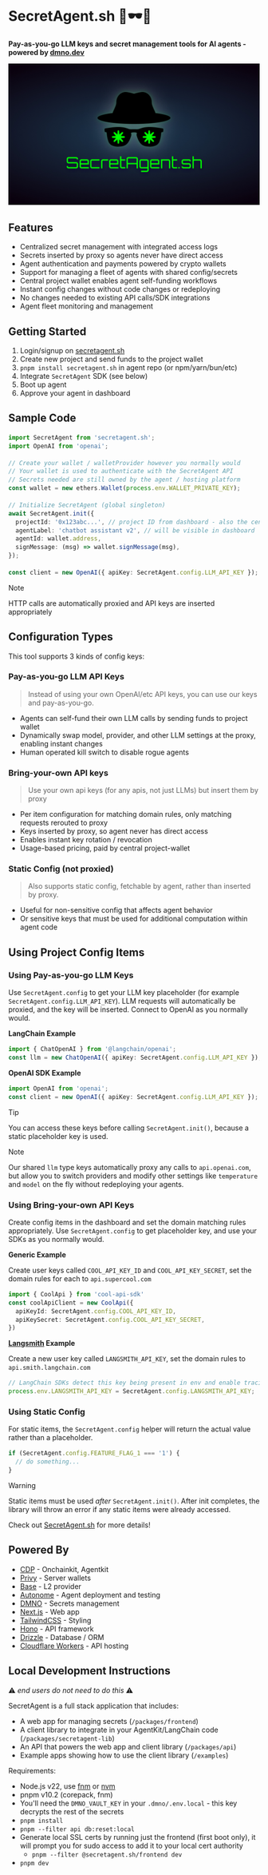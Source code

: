 # SecretAgent.sh 🔐🕶️🤖 

**Pay-as-you-go LLM keys and secret management tools for AI agents - powered by [dmno.dev](dmno.dev)**

![SecretAgent.sh](/packages/frontend/assets/hero.jpg)

## Features

- Centralized secret management with integrated access logs
- Secrets inserted by proxy so agents never have direct access
- Agent authentication and payments powered by crypto wallets
- Support for managing a fleet of agents with shared config/secrets
- Central project wallet enables agent self-funding workflows
- Instant config changes without code changes or redeploying
- No changes needed to existing API calls/SDK integrations
- Agent fleet monitoring and management

## Getting Started
1. Login/signup on [secretagent.sh](https://secretagent.sh)
2. Create new project and send funds to the project wallet
3. `pnpm install secretagent.sh` in agent repo (or npm/yarn/bun/etc)
4. Integrate `SecretAgent` SDK (see below)
5. Boot up agent
6. Approve your agent in dashboard

## Sample Code

```ts
import SecretAgent from 'secretagent.sh';
import OpenAI from 'openai';

// Create your wallet / walletProvider however you normally would
// Your wallet is used to authenticate with the SecretAgent API
// Secrets needed are still owned by the agent / hosting platform
const wallet = new ethers.Wallet(process.env.WALLET_PRIVATE_KEY);

// Initialize SecretAgent (global singleton)
await SecretAgent.init({
  projectId: '0x123abc...', // project ID from dashboard - also the central project wallet address
  agentLabel: 'chatbot assistant v2', // will be visible in dashboard
  agentId: wallet.address,
  signMessage: (msg) => wallet.signMessage(msg),
});

const client = new OpenAI({ apiKey: SecretAgent.config.LLM_API_KEY });
```

> [!NOTE] 
> HTTP calls are automatically proxied and API keys are inserted appropriately

## Configuration Types

This tool supports 3 kinds of config keys:

### Pay-as-you-go LLM API Keys

> Instead of using your own OpenAI/etc API keys, you can use our keys and pay-as-you-go.

- Agents can self-fund their own LLM calls by sending funds to project wallet
- Dynamically swap model, provider, and other LLM settings at the proxy, enabling instant changes
- Human operated kill switch to disable rogue agents

### Bring-your-own API keys

> Use your own api keys (for any apis, not just LLMs) but insert them by proxy

- Per item configuration for matching domain rules, only matching requests rerouted to proxy
- Keys inserted by proxy, so agent never has direct access
- Enables instant key rotation / revocation
- Usage-based pricing, paid by central project-wallet

### Static Config (not proxied)

> Also supports static config, fetchable by agent, rather than inserted by proxy.

- Useful for non-sensitive config that affects agent behavior
- Or sensitive keys that must be used for additional computation within agent code

## Using Project Config Items

### Using Pay-as-you-go LLM Keys

Use `SecretAgent.config` to get your LLM key placeholder (for example `SecretAgent.config.LLM_API_KEY`).
LLM requests will automatically be proxied, and the key will be inserted. Connect to OpenAI as you normally would.

**LangChain Example**
```ts
import { ChatOpenAI } from '@langchain/openai';
const llm = new ChatOpenAI({ apiKey: SecretAgent.config.LLM_API_KEY });
```

**OpenAI SDK Example**
```ts
import OpenAI from 'openai';
const client = new OpenAI({ apiKey: SecretAgent.config.LLM_API_KEY });
```

> [!TIP]
> You can access these keys before calling `SecretAgent.init()`, because a static placeholder key is used.

> [!NOTE]
> Our shared `llm` type keys automatically proxy any calls to `api.openai.com`, but allow you to switch providers and modify other settings like `temperature` and `model` on the fly without redeploying your agents.

### Using Bring-your-own API Keys

Create config items in the dashboard and set the domain matching rules appropriately. Use `SecretAgent.config` to get placeholder key, and use your SDKs as you normally would.

**Generic Example**

Create user keys called `COOL_API_KEY_ID` and `COOL_API_KEY_SECRET`, set the domain rules for each to `api.supercool.com`
```ts
import { CoolApi } from 'cool-api-sdk'
const coolApiClient = new CoolApi({
  apiKeyId: SecretAgent.config.COOL_API_KEY_ID,
  apiKeySecret: SecretAgent.config.COOL_API_KEY_SECRET,
})
```

**[Langsmith](https://www.langchain.com/langsmith) Example**

Create a new user key called `LANGSMITH_API_KEY`, set the domain rules to `api.smith.langchain.com`
```ts
// LangChain SDKs detect this key being present in env and enable tracing
process.env.LANGSMITH_API_KEY = SecretAgent.config.LANGSMITH_API_KEY;
```

### Using Static Config

For static items, the `SecretAgent.config` helper will return the actual value rather than a placeholder.

```ts
if (SecretAgent.config.FEATURE_FLAG_1 === '1') {
  // do something...
}
```

> [!WARNING]
> Static items must be used _after_ `SecretAgent.init()`. After init completes, the library will throw an error if any static items were already accessed.

Check out [SecretAgent.sh](https://secretagent.sh) for more details!

## Powered By

- [CDP](https://docs.cdp.coinbase.com/) - Onchainkit, Agentkit
- [Privy](https://www.privy.io/) - Server wallets
- [Base](https://www.base.org/) - L2 provider
- [Autonome](https://dev.autonome.fun/login) - Agent deployment and testing
- [DMNO](https://dmno.dev) - Secrets management
- [Next.js](https://nextjs.org/) - Web app
- [TailwindCSS](https://tailwindcss.com/) - Styling
- [Hono](https://hono.dev/) - API framework
- [Drizzle](https://orm.drizzle.team/) - Database / ORM
- [Cloudflare Workers](https://developers.cloudflare.com/workers/) - API hosting

## Local Development Instructions

⚠️ _end users do not need to do this_ ⚠️

SecretAgent is a full stack application that includes: 
- A web app for managing secrets (`/packages/frontend`)
- A client library to integrate in your AgentKit/LangChain code (`/packages/secretagent-lib`)
- An API that powers the web app and client library (`/packages/api`)
- Example apps showing how to use the client library (`/examples`)

Requirements:
- Node.js v22, use [fnm](https://github.com/Schniz/fnm) or [nvm](https://github.com/nvm-sh/nvm)
- pnpm v10.2 (corepack, fnm)
- You'll need the `DMNO_VAULT_KEY` in your `.dmno/.env.local` - this key decrypts the rest of the secrets
- `pnpm install`
- `pnpm --filter api db:reset:local`
- Generate local SSL certs by running just the frontend (first boot only), it will prompt you for sudo access to add it to your local cert authority
  - `pnpm --filter @secretagent.sh/frontend dev`
- `pnpm dev`
